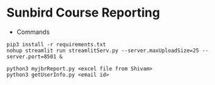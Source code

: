 # Sunbird Course Reporting

* Commands

```
pip3 install -r requirements.txt
nohup streamlit run streamlitServ.py --server.maxUploadSize=25 --server.port=8501 &

python3 myjbrReport.py <excel file from Shivam>
python3 getUserInfo.py <email id>
```
